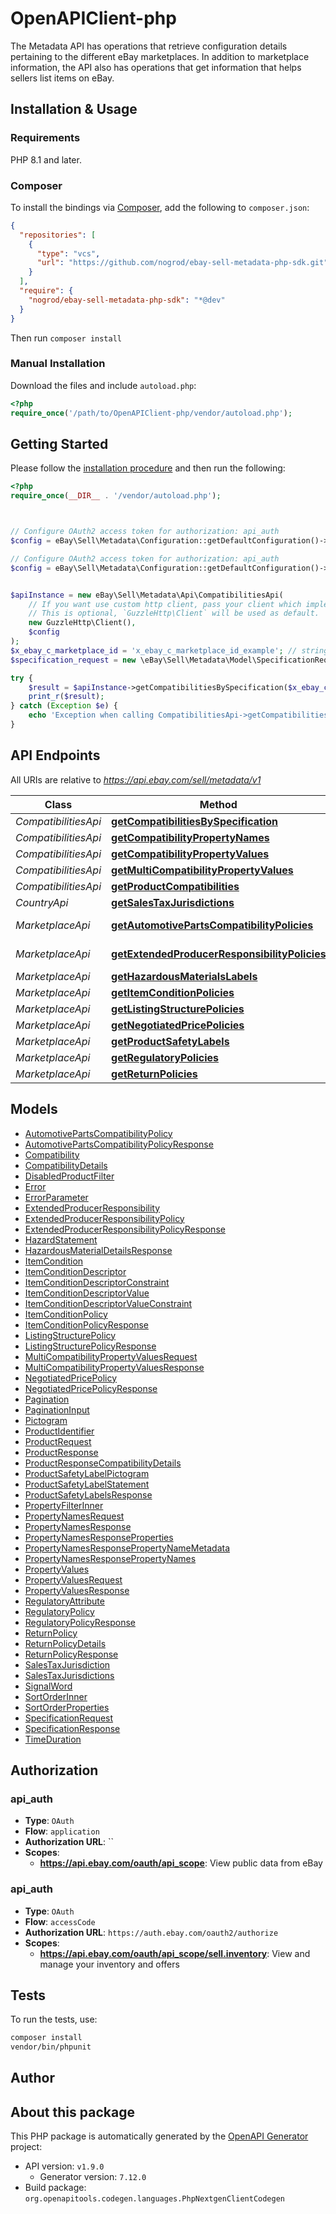 # OpenAPIClient-php

The Metadata API has operations that retrieve configuration details pertaining to the different eBay marketplaces. In addition to marketplace information, the API also has operations that get information that helps sellers list items on eBay.


## Installation & Usage

### Requirements

PHP 8.1 and later.

### Composer

To install the bindings via [Composer](https://getcomposer.org/), add the following to `composer.json`:

```json
{
  "repositories": [
    {
      "type": "vcs",
      "url": "https://github.com/nogrod/ebay-sell-metadata-php-sdk.git"
    }
  ],
  "require": {
    "nogrod/ebay-sell-metadata-php-sdk": "*@dev"
  }
}
```

Then run `composer install`

### Manual Installation

Download the files and include `autoload.php`:

```php
<?php
require_once('/path/to/OpenAPIClient-php/vendor/autoload.php');
```

## Getting Started

Please follow the [installation procedure](#installation--usage) and then run the following:

```php
<?php
require_once(__DIR__ . '/vendor/autoload.php');



// Configure OAuth2 access token for authorization: api_auth
$config = eBay\Sell\Metadata\Configuration::getDefaultConfiguration()->setAccessToken('YOUR_ACCESS_TOKEN');

// Configure OAuth2 access token for authorization: api_auth
$config = eBay\Sell\Metadata\Configuration::getDefaultConfiguration()->setAccessToken('YOUR_ACCESS_TOKEN');


$apiInstance = new eBay\Sell\Metadata\Api\CompatibilitiesApi(
    // If you want use custom http client, pass your client which implements `GuzzleHttp\ClientInterface`.
    // This is optional, `GuzzleHttp\Client` will be used as default.
    new GuzzleHttp\Client(),
    $config
);
$x_ebay_c_marketplace_id = 'x_ebay_c_marketplace_id_example'; // string | This header identifies the seller's eBay marketplace.<br><br>See <a href=\"/api-docs/sell/metadata/overview.html#requirements\" target=\"_blank \">Metadata API requirements and restrictions</a> for supported values.
$specification_request = new \eBay\Sell\Metadata\Model\SpecificationRequest(); // \eBay\Sell\Metadata\Model\SpecificationRequest | This type defines the properties and specifications to use to search for compatibilities.

try {
    $result = $apiInstance->getCompatibilitiesBySpecification($x_ebay_c_marketplace_id, $specification_request);
    print_r($result);
} catch (Exception $e) {
    echo 'Exception when calling CompatibilitiesApi->getCompatibilitiesBySpecification: ', $e->getMessage(), PHP_EOL;
}

```

## API Endpoints

All URIs are relative to *https://api.ebay.com/sell/metadata/v1*

Class | Method | HTTP request | Description
------------ | ------------- | ------------- | -------------
*CompatibilitiesApi* | [**getCompatibilitiesBySpecification**](docs/Api/CompatibilitiesApi.md#getcompatibilitiesbyspecification) | **POST** /compatibilities/get_compatibilities_by_specification | 
*CompatibilitiesApi* | [**getCompatibilityPropertyNames**](docs/Api/CompatibilitiesApi.md#getcompatibilitypropertynames) | **POST** /compatibilities/get_compatibility_property_names | 
*CompatibilitiesApi* | [**getCompatibilityPropertyValues**](docs/Api/CompatibilitiesApi.md#getcompatibilitypropertyvalues) | **POST** /compatibilities/get_compatibility_property_values | 
*CompatibilitiesApi* | [**getMultiCompatibilityPropertyValues**](docs/Api/CompatibilitiesApi.md#getmulticompatibilitypropertyvalues) | **POST** /compatibilities/get_multi_compatibility_property_values | 
*CompatibilitiesApi* | [**getProductCompatibilities**](docs/Api/CompatibilitiesApi.md#getproductcompatibilities) | **POST** /compatibilities/get_product_compatibilities | 
*CountryApi* | [**getSalesTaxJurisdictions**](docs/Api/CountryApi.md#getsalestaxjurisdictions) | **GET** /country/{countryCode}/sales_tax_jurisdiction | 
*MarketplaceApi* | [**getAutomotivePartsCompatibilityPolicies**](docs/Api/MarketplaceApi.md#getautomotivepartscompatibilitypolicies) | **GET** /marketplace/{marketplace_id}/get_automotive_parts_compatibility_policies | 
*MarketplaceApi* | [**getExtendedProducerResponsibilityPolicies**](docs/Api/MarketplaceApi.md#getextendedproducerresponsibilitypolicies) | **GET** /marketplace/{marketplace_id}/get_extended_producer_responsibility_policies | 
*MarketplaceApi* | [**getHazardousMaterialsLabels**](docs/Api/MarketplaceApi.md#gethazardousmaterialslabels) | **GET** /marketplace/{marketplace_id}/get_hazardous_materials_labels | 
*MarketplaceApi* | [**getItemConditionPolicies**](docs/Api/MarketplaceApi.md#getitemconditionpolicies) | **GET** /marketplace/{marketplace_id}/get_item_condition_policies | 
*MarketplaceApi* | [**getListingStructurePolicies**](docs/Api/MarketplaceApi.md#getlistingstructurepolicies) | **GET** /marketplace/{marketplace_id}/get_listing_structure_policies | 
*MarketplaceApi* | [**getNegotiatedPricePolicies**](docs/Api/MarketplaceApi.md#getnegotiatedpricepolicies) | **GET** /marketplace/{marketplace_id}/get_negotiated_price_policies | 
*MarketplaceApi* | [**getProductSafetyLabels**](docs/Api/MarketplaceApi.md#getproductsafetylabels) | **GET** /marketplace/{marketplace_id}/get_product_safety_labels | 
*MarketplaceApi* | [**getRegulatoryPolicies**](docs/Api/MarketplaceApi.md#getregulatorypolicies) | **GET** /marketplace/{marketplace_id}/get_regulatory_policies | 
*MarketplaceApi* | [**getReturnPolicies**](docs/Api/MarketplaceApi.md#getreturnpolicies) | **GET** /marketplace/{marketplace_id}/get_return_policies | 

## Models

- [AutomotivePartsCompatibilityPolicy](docs/Model/AutomotivePartsCompatibilityPolicy.md)
- [AutomotivePartsCompatibilityPolicyResponse](docs/Model/AutomotivePartsCompatibilityPolicyResponse.md)
- [Compatibility](docs/Model/Compatibility.md)
- [CompatibilityDetails](docs/Model/CompatibilityDetails.md)
- [DisabledProductFilter](docs/Model/DisabledProductFilter.md)
- [Error](docs/Model/Error.md)
- [ErrorParameter](docs/Model/ErrorParameter.md)
- [ExtendedProducerResponsibility](docs/Model/ExtendedProducerResponsibility.md)
- [ExtendedProducerResponsibilityPolicy](docs/Model/ExtendedProducerResponsibilityPolicy.md)
- [ExtendedProducerResponsibilityPolicyResponse](docs/Model/ExtendedProducerResponsibilityPolicyResponse.md)
- [HazardStatement](docs/Model/HazardStatement.md)
- [HazardousMaterialDetailsResponse](docs/Model/HazardousMaterialDetailsResponse.md)
- [ItemCondition](docs/Model/ItemCondition.md)
- [ItemConditionDescriptor](docs/Model/ItemConditionDescriptor.md)
- [ItemConditionDescriptorConstraint](docs/Model/ItemConditionDescriptorConstraint.md)
- [ItemConditionDescriptorValue](docs/Model/ItemConditionDescriptorValue.md)
- [ItemConditionDescriptorValueConstraint](docs/Model/ItemConditionDescriptorValueConstraint.md)
- [ItemConditionPolicy](docs/Model/ItemConditionPolicy.md)
- [ItemConditionPolicyResponse](docs/Model/ItemConditionPolicyResponse.md)
- [ListingStructurePolicy](docs/Model/ListingStructurePolicy.md)
- [ListingStructurePolicyResponse](docs/Model/ListingStructurePolicyResponse.md)
- [MultiCompatibilityPropertyValuesRequest](docs/Model/MultiCompatibilityPropertyValuesRequest.md)
- [MultiCompatibilityPropertyValuesResponse](docs/Model/MultiCompatibilityPropertyValuesResponse.md)
- [NegotiatedPricePolicy](docs/Model/NegotiatedPricePolicy.md)
- [NegotiatedPricePolicyResponse](docs/Model/NegotiatedPricePolicyResponse.md)
- [Pagination](docs/Model/Pagination.md)
- [PaginationInput](docs/Model/PaginationInput.md)
- [Pictogram](docs/Model/Pictogram.md)
- [ProductIdentifier](docs/Model/ProductIdentifier.md)
- [ProductRequest](docs/Model/ProductRequest.md)
- [ProductResponse](docs/Model/ProductResponse.md)
- [ProductResponseCompatibilityDetails](docs/Model/ProductResponseCompatibilityDetails.md)
- [ProductSafetyLabelPictogram](docs/Model/ProductSafetyLabelPictogram.md)
- [ProductSafetyLabelStatement](docs/Model/ProductSafetyLabelStatement.md)
- [ProductSafetyLabelsResponse](docs/Model/ProductSafetyLabelsResponse.md)
- [PropertyFilterInner](docs/Model/PropertyFilterInner.md)
- [PropertyNamesRequest](docs/Model/PropertyNamesRequest.md)
- [PropertyNamesResponse](docs/Model/PropertyNamesResponse.md)
- [PropertyNamesResponseProperties](docs/Model/PropertyNamesResponseProperties.md)
- [PropertyNamesResponsePropertyNameMetadata](docs/Model/PropertyNamesResponsePropertyNameMetadata.md)
- [PropertyNamesResponsePropertyNames](docs/Model/PropertyNamesResponsePropertyNames.md)
- [PropertyValues](docs/Model/PropertyValues.md)
- [PropertyValuesRequest](docs/Model/PropertyValuesRequest.md)
- [PropertyValuesResponse](docs/Model/PropertyValuesResponse.md)
- [RegulatoryAttribute](docs/Model/RegulatoryAttribute.md)
- [RegulatoryPolicy](docs/Model/RegulatoryPolicy.md)
- [RegulatoryPolicyResponse](docs/Model/RegulatoryPolicyResponse.md)
- [ReturnPolicy](docs/Model/ReturnPolicy.md)
- [ReturnPolicyDetails](docs/Model/ReturnPolicyDetails.md)
- [ReturnPolicyResponse](docs/Model/ReturnPolicyResponse.md)
- [SalesTaxJurisdiction](docs/Model/SalesTaxJurisdiction.md)
- [SalesTaxJurisdictions](docs/Model/SalesTaxJurisdictions.md)
- [SignalWord](docs/Model/SignalWord.md)
- [SortOrderInner](docs/Model/SortOrderInner.md)
- [SortOrderProperties](docs/Model/SortOrderProperties.md)
- [SpecificationRequest](docs/Model/SpecificationRequest.md)
- [SpecificationResponse](docs/Model/SpecificationResponse.md)
- [TimeDuration](docs/Model/TimeDuration.md)

## Authorization

### api_auth

- **Type**: `OAuth`
- **Flow**: `application`
- **Authorization URL**: ``
- **Scopes**: 
    - **https://api.ebay.com/oauth/api_scope**: View public data from eBay


### api_auth

- **Type**: `OAuth`
- **Flow**: `accessCode`
- **Authorization URL**: `https://auth.ebay.com/oauth2/authorize`
- **Scopes**: 
    - **https://api.ebay.com/oauth/api_scope/sell.inventory**: View and manage your inventory and offers

## Tests

To run the tests, use:

```bash
composer install
vendor/bin/phpunit
```

## Author



## About this package

This PHP package is automatically generated by the [OpenAPI Generator](https://openapi-generator.tech) project:

- API version: `v1.9.0`
    - Generator version: `7.12.0`
- Build package: `org.openapitools.codegen.languages.PhpNextgenClientCodegen`
